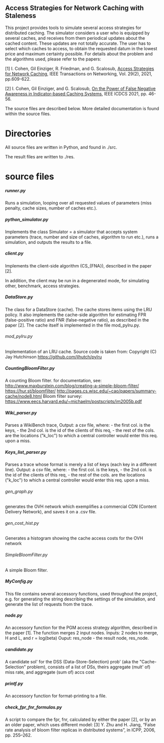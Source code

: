 ## Access Strategies for Network Caching with Staleness

This project provides tools to simulate several access strategies for distributed caching. 
The simulator considers a user who is equipped by several caches, and receives from them periodical updates about the cached content. These updates are not totally accurate. The user has to select which caches to access, to obtain the requested datum in the lowest price and maximum certainty possible.
For details about the problem and the algorithms used, please refer to the papers:

[1] I. Cohen, Gil Einziger, R. Friedman, and G. Scalosub, [Access Strategies for Network Caching](https://www.researchgate.net/profile/Itamar-Cohen-2/publication/346732877_Access_Strategies_for_Network_Caching/links/5fd27eeea6fdcc697bf6f924/Access-Strategies-for-Network-Caching.pdf), IEEE Transactions on Networking, Vol. 29(2), 2021, pp.609-622.
 
[2] I. Cohen, Gil Einziger, and G. Scalosub, [On the Power of False Negative Awareness in Indicator-based Caching Systems](https://www.researchgate.net/profile/Itamar-Cohen-2/publication/348917494_On_the_Power_of_False_Negative_Awareness_in_Indicator-based_Caching_Systems/links/607ad7a68ea909241e058cad/On-the-Power-of-False-Negative-Awareness-in-Indicator-based-Caching-Systems.pdf), IEEE ICDCS 2021, pp. 46-56.

The source files are described below. More detailed documentation is found within the source files.

# Directories
All source files are written in Python, and found in ./src.

The result files are written to ./res.

# source files

##### runner.py #
Runs a simulation, looping over all requested values of parameters (miss penalty, cache sizes, number of caches etc.).

##### python_simulator.py #
Implements the class Simulator = a simulator that accepts system parameters (trace, number and size of caches, algorithm to run etc.), runs a simulation, and outputs the results to a file.

##### client.py
Implements the client-side algorithm (CS_{FNA}), described in the paper [2].

In addition, the client may be run in a degenerated mode, for simulating other, benchmark, access strategies.

##### DataStore.py
The class for a DataStore (cache). The cache stores items using the LRU policy.
It also implements the cache-side algorithm for estimating FPR (false-positive ratio) and FNR (false-negative ratio), as described in the paper [2].
The cache itself is implemented in the file mod_pylru.py.

###### mod_pylru.py
Implementation of an LRU cache. Source code is taken from:
Copyright (C) Jay Hutchinson
https://github.com/jlhutch/pylru

##### CountingBloomFilter.py
A counting Bloom filter. for documentation, see:
http://www.maxburstein.com/blog/creating-a-simple-bloom-filter/
https://hur.st/bloomfilter/
http://pages.cs.wisc.edu/~cao/papers/summary-cache/node8.html
Bloom filter survey: https://www.eecs.harvard.edu/~michaelm/postscripts/im2005b.pdf

##### Wiki_parser.py
Parses a WikiBench trace, 
Output: a csv file, where:
        - the first col. is the keys,
        - the 2nd col. is the id of the clients of this req,
        - the rest of the cols. are the locations ("k_loc") to which a central controller would enter this req. upon a miss. 

##### Keys_list_parser.py
Parses a trace whose format is merely a list of keys (each key in a different line). 
Output: a csv file, where:
        - the first col. is the keys,
        - the 2nd col. is the id of the clients of this req,
        - the rest of the cols. are the locations ("k_loc") to which a central controller would enter this req. upon a miss.


###### gen_graph.py
generates the OVH network which exemplifies a commercial CDN (Content Delivery Network), and saves it on a .csv file.

###### gen_cost_hist.py
Generates a histogram showing the cache access costs for the OVH network

###### SimpleBloomFilter.py
A simple Bloom filter. 

##### MyConfig.py
This file contains several accessory functions, used throughout the project, e.g. for generating the string describing the settings of the simulation, and generate the list of requests from the trace.

##### node.py
An accessory function for the PGM access strategy algorithm, described in the paper [1]. 
The function merges 2 input nodes.
Inputs: 2 nodes to merge, H and L, and r = log(beta)
Ouput: res_node - the result node, res_node.

##### candidate.py
A candidate sol' for the DSS (Data-Store-Selection) prob' (aka the "Cache-Selection" problem), consists of a list of DSs, theirs aggregate (mult' of) miss rate, and aggregate (sum of) accs cost

##### printf.py
An accessory function for format-printing to a file.

##### check_fpr_fnr_formulas.py
A script to compare the fpr, fnr, calculated by either the paper [2], or by an an older paper, which uses different model:
[3] Y. Zhu and H. Jiang, “False rate analysis of bloom filter replicas in distributed systems”, in ICPP, 2006, pp. 255–262.


